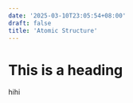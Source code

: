 ```yaml
---
date: '2025-03-10T23:05:54+08:00'
draft: false
title: 'Atomic Structure'
---
```


# This is a heading 

hihi
